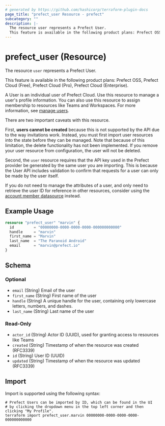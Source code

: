```yaml
---
# generated by https://github.com/hashicorp/terraform-plugin-docs
page_title: "prefect_user Resource - prefect"
subcategory: ""
description: |-
  The resource user represents a Prefect User.
  This feature is available in the following product plans: Prefect OSS, Prefect Cloud (Free), Prefect Cloud (Pro), Prefect Cloud (Enterprise).
---
```


# prefect_user (Resource)


The resource `user` represents a Prefect User.

This feature is available in the following product plans: Prefect OSS, Prefect Cloud (Free), Prefect Cloud (Pro), Prefect Cloud (Enterprise).


A User is an individual user of Prefect Cloud. Use this resource to manage a
user's profile information. You can also use this resource to assign membership
to resources like Teams and Workspaces. For more information, see
[manage users](https://docs.prefect.io/v3/manage/cloud/manage-users/users).

There are two important caveats with this resource.

First, **users cannot be created** because this is not supported by the API due
to the way invitations work. Instead, you must first import user resources into
the state before they can be managed. Note that because of this limitation,
the delete functionality has not been implemented. If you remove your user
resource from configuration, the user will not be deleted.

Second, the `user` resource requires that the API key used in the Prefect
provider be generated by the same user you are importing. This is because the
User API includes validation to confirm that requests for a user can only be
made by the user itself.

If you do not need to manage the attributes of a user, and only need to
retrieve the user ID for reference in other resources, consider using the
[account member datasource](./docs/data-sources/account_member.md) instead.

## Example Usage

```terraform
resource "prefect_user" "marvin" {
  id         = "00000000-0000-0000-0000-000000000000"
  handle     = "marvin"
  first_name = "Marvin"
  last_name  = "The Paranoid Android"
  email      = "marvin@prefect.io"
}
```

<!-- schema generated by tfplugindocs -->
## Schema

### Optional

- `email` (String) Email of the user
- `first_name` (String) First name of the user
- `handle` (String) A unique handle for the user, containing only lowercase letters, numbers, and dashes.
- `last_name` (String) Last name of the user

### Read-Only

- `actor_id` (String) Actor ID (UUID), used for granting access to resources like Teams
- `created` (String) Timestamp of when the resource was created (RFC3339)
- `id` (String) User ID (UUID)
- `updated` (String) Timestamp of when the resource was updated (RFC3339)

## Import

Import is supported using the following syntax:

```shell
# Prefect Users can be imported by ID, which can be found in the UI
# by clicking the dropdown menu in the top left corner and then clicking "My Profile".
terraform import prefect_user.marvin 00000000-0000-0000-0000-000000000000
```

